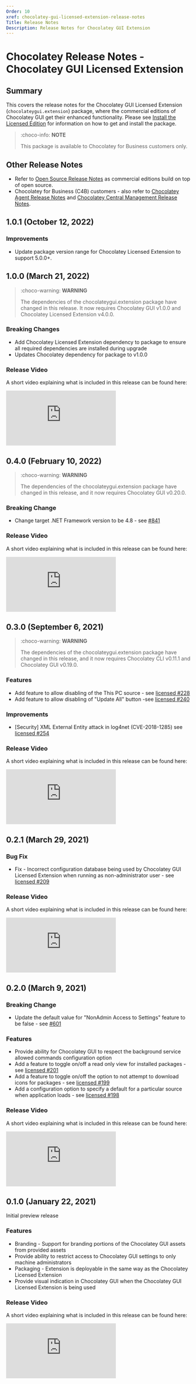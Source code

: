 ```yaml
---
Order: 10
xref: chocolatey-gui-licensed-extension-release-notes
Title: Release Notes
Description: Release Notes for Chocolatey GUI Extension
---
```


# Chocolatey Release Notes - Chocolatey GUI Licensed Extension
## Summary
This covers the release notes for the Chocolatey GUI Licensed Extension (`chocolateygui.extension`) package, where the commercial editions of Chocolatey GUI get their enhanced functionality.
Please see [Install the Licensed Edition](xref:setup-chocolatey-gui-licensed) for information on how to get and install the package.

> :choco-info: **NOTE**
>
> This package is available to Chocolatey for Business customers only.

## Other Release Notes

- Refer to [Open Source Release Notes](xref:floss-release-notes) as commercial editions build on top of open source.
- Chocolatey for Business (C4B) customers - also refer to [Chocolatey Agent Release Notes](xref:agent-release-notes) and [Chocolatey Central Management Release Notes](xref:ccm-release-notes).

<?! Include "../../shared/maintenance-and-support-link.txt" /?>

<?! Include "../../shared/chocolatey-component-dependencies-link.txt" /?>

## 1.0.1 (October 12, 2022)

### Improvements

- Update package version range for Chocolatey Licensed Extension to support 5.0.0+.

## 1.0.0 (March 21, 2022)

> :choco-warning: **WARNING**
>
> The dependencies of the chocolateygui.extension package have changed in this release. It now requires Chocolatey GUI v1.0.0 and Chocolatey Licensed Extension v4.0.0.

### Breaking Changes

- Add Chocolatey Licensed Extension dependency to package to ensure all required dependencies are installed during upgrade
- Updates Chocolatey dependency for package to v1.0.0

### Release Video

A short video explaining what is included in this release can be found here:

<div class="ratio ratio-16x9">
    <iframe src="https://www.youtube.com/embed/UNayhXD_6Oc?list=PLGvGJzqY88slXNljm_qph3jnD2Z4bH6nx" frameborder="0" allow="autoplay; encrypted-media" allowfullscreen>
    </iframe>
</div>

## 0.4.0 (February 10, 2022)

> :choco-warning: **WARNING**
>
> The dependencies of the chocolateygui.extension package have changed in this release, and it now requires Chocolatey GUI v0.20.0.

### Breaking Change

- Change target .NET Framework version to be 4.8 - see [#841](https://github.com/chocolatey/ChocolateyGUI/issues/841)

### Release Video

A short video explaining what is included in this release can be found here:

<div class="ratio ratio-16x9">
    <iframe src="https://www.youtube.com/embed/hRgfe0NxVL4?list=PLGvGJzqY88slXNljm_qph3jnD2Z4bH6nx" frameborder="0" allow="autoplay; encrypted-media" allowfullscreen>
    </iframe>
</div>

## 0.3.0 (September 6, 2021)

> :choco-warning: **WARNING**
>
> The dependencies of the chocolateygui.extension package have changed in this release, and it now requires Chocolatey CLI v0.11.1 and Chocolatey GUI v0.19.0.

### Features

- Add feature to allow disabling of the This PC source - see [licensed #228](https://github.com/chocolatey/chocolatey-licensed-issues/issues/228)
- Add feature to allow disabling of "Update All" button -see [licensed #240](https://github.com/chocolatey/chocolatey-licensed-issues/issues/240)

### Improvements

- [Security] XML External Entity attack in log4net (CVE-2018-1285) see [licensed #254](https://github.com/chocolatey/chocolatey-licensed-issues/issues/254)

### Release Video

A short video explaining what is included in this release can be found here:

<div class="ratio ratio-16x9">
    <iframe src="https://www.youtube.com/embed/O0fyUHe2pb8?list=PLGvGJzqY88slXNljm_qph3jnD2Z4bH6nx" frameborder="0" allow="autoplay; encrypted-media" allowfullscreen>
    </iframe>
</div>

## 0.2.1 (March 29, 2021)

### Bug Fix

- Fix - Incorrect configuration database being used by Chocolatey GUI Licensed Extension when running as non-administrator user - see [licensed #209](https://github.com/chocolatey/chocolatey-licensed-issues/issues/209)

### Release Video

A short video explaining what is included in this release can be found here:

<div class="ratio ratio-16x9">
    <iframe src="https://www.youtube.com/embed/t4h3Y9GMIrc?list=PLGvGJzqY88slXNljm_qph3jnD2Z4bH6nx" frameborder="0" allow="autoplay; encrypted-media" allowfullscreen>
    </iframe>
</div>

## 0.2.0 (March 9, 2021)

### Breaking Change

- Update the default value for "NonAdmin Access to Settings" feature to be false - see [#601](https://github.com/chocolatey/ChocolateyGUI/issues/601)

### Features

- Provide ability for Chocolatey GUI to respect the background service allowed commands configuration option
- Add a feature to toggle on/off a read only view for installed packages - see [licensed #201](https://github.com/chocolatey/chocolatey-licensed-issues/issues/201)
- Add a feature to toggle on/off the option to not attempt to download icons for packages - see [licensed #199](https://github.com/chocolatey/chocolatey-licensed-issues/issues/199)
- Add a configuration option to specify a default for a particular source when application loads - see [licensed #198](https://github.com/chocolatey/chocolatey-licensed-issues/issues/198)

### Release Video

A short video explaining what is included in this release can be found here:

<div class="ratio ratio-16x9">
    <iframe src="https://www.youtube.com/embed/tug8P1wxXmY?list=PLGvGJzqY88slXNljm_qph3jnD2Z4bH6nx" frameborder="0" allow="autoplay; encrypted-media" allowfullscreen>
    </iframe>
</div>

## 0.1.0 (January 22, 2021)

Initial preview release

### Features

- Branding - Support for branding portions of the Chocolatey GUI assets from provided assets
- Provide ability to restrict access to Chocolatey GUI settings to only machine administrators
- Packaging - Extension is deployable in the same way as the Chocolatey Licensed Extension
- Provide visual indication in Chocolatey GUI when the Chocolatey GUI Licensed Extension is being used

### Release Video

A short video explaining what is included in this release can be found here:

<div class="ratio ratio-16x9">
    <iframe src="https://www.youtube.com/embed/kypWt1UyVwg?list=PLGvGJzqY88slXNljm_qph3jnD2Z4bH6nx" frameborder="0" allow="autoplay; encrypted-media" allowfullscreen>
    </iframe>
</div>
